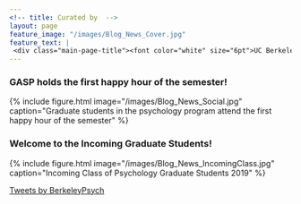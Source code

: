 ```yaml
---
<!-- title: Curated by  -->
layout: page
feature_image: "/images/Blog_News_Cover.jpg"
feature_text: |
 <div class="main-page-title"><font color="white" size="6pt">UC Berkeley Psychology: News and Views</font></div>
---
```


<h3>GASP holds the first happy hour of the semester!</h3>

{% include figure.html image="/images/Blog_News_Social.jpg" caption="Graduate students in the psychology program attend the first happy hour of the semester" %}

<h3>Welcome to the Incoming Graduate Students!</h3>

{% include figure.html image="/images/Blog_News_IncomingClass.jpg" caption="Incoming Class of Psychology Graduate Students 2019" %}

 <div class="jekyll-twitter-plugin"><a class="twitter-timeline" data-width="500" data-tweet-limit="5" href="https://twitter.com/BerkeleyPsych?ref_src=twsrc%5Etfw">Tweets by BerkeleyPsych</a>
    <script async="" src="https://platform.twitter.com/widgets.js" charset="utf-8"></script>
</div>




